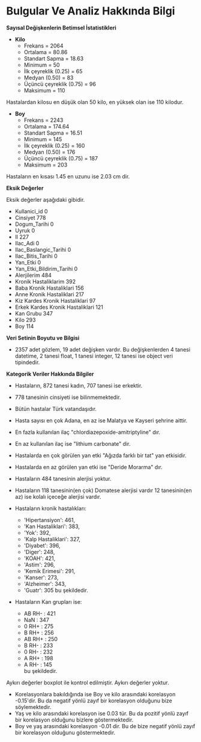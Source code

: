 # Bulgular Ve Analiz Hakkında Bilgi

**Sayısal Değişkenlerin Betimsel İstatistikleri**
- **Kilo**
  - Frekans = 2064
  - Ortalama = 80.86
  - Standart Sapma = 18.63
  - Minimum = 50
  - İlk çeyreklik (0.25) = 65
  - Medyan (0.50) = 83
  - Üçüncü çeyreklik (0.75) = 96
  - Maksimum = 110

Hastalardan kilosu en düşük olan 50 kilo, en yüksek olan ise 110 kilodur.

- **Boy**
  - Frekans = 2243
  - Ortalama = 174.64
  - Standart Sapma = 16.51
  - Minimum = 145
  - İlk çeyreklik (0.25) = 160
  - Medyan (0.50) = 176
  - Üçüncü çeyreklik (0.75) = 187
  - Maksimum = 203
 
Hastaların en kısası 1.45 en uzunu ise 2.03 cm dir.

**Eksik Değerler**

Eksik değerler aşağıdaki gibidir.

- Kullanici_id                          0
- Cinsiyet                            778
- Dogum_Tarihi                          0
- Uyruk                                 0
- Il                                  227
- Ilac_Adi                              0
- Ilac_Baslangic_Tarihi                 0
- Ilac_Bitis_Tarihi                     0
- Yan_Etki                              0
- Yan_Etki_Bildirim_Tarihi              0
- Alerjilerim                         484
- Kronik Hastaliklarim                392
- Baba Kronik Hastaliklari            156
- Anne Kronik Hastaliklari            217
- Kiz Kardes Kronik Hastaliklari       97
- Erkek Kardes Kronik Hastaliklari    121
- Kan Grubu                           347
- Kilo                                293
- Boy                                 114

**Veri Setinin Boyutu ve Bilgisi**

- 2357 adet gözlem, 19 adet değişken vardır. Bu değişkenlerden 4 tanesi datetime, 2 tanesi float, 1 tanesi integer, 12 tanesi ise object veri tipindedir.

**Kategorik Veriler Hakkında Bilgiler**

- Hastaların, 872 tanesi kadın, 707 tanesi ise erkektir.
- 778 tanesinin cinsiyeti ise bilinmemektedir.
- Bütün hastalar Türk vatandaşıdır.
- Hasta sayısı en çok Adana, en az ise Malatya ve Kayseri şehrine aittir.
- En fazla kullanılan ilaç "chlordiazepoxide-amitriptyline" dır.
- En az kullanılan ilaç ise "lithium carbonate" dir.
- Hastalarda en çok görülen yan etki "Ağızda farklı bir tat" yan etkisidir.
- Hastalarda en az görülen yan etki ise "Deride Morarma" dır.
- Hastaların 484 tanesinin alerjisi yoktur.
- Hastaların 118 tanesinin(en çok) Domatese alerjisi vardır 12 tanesinin(en az) ise kolalı içeceğe alerjisi vardır.
- Hastaların kronik hastalıkları:
  - 'Hipertansiyon': 461,
  - 'Kan Hastaliklari': 383,
  - 'Yok': 392,
  - 'Kalp Hastaliklari': 327,
  - 'Diyabet': 396,
  - 'Diger': 248,
  - 'KOAH': 421,
  - 'Astim': 296,
  - 'Kemik Erimesi': 291,
  - 'Kanser': 273,
  - 'Alzheimer': 343,
  - 'Guatr': 305
bu şekildedir.

- Hastaların Kan grupları ise:
  - AB RH- :       421  
  - NaN     :      347  
  - 0 RH+    :     275  
  - B RH+     :    256  
  - AB RH+    :    250  
  - B RH-     :    233  
  - 0 RH-      :   232  
  - A RH+       :  198  
  - A RH-        : 145  
bu şekildedir.

Aykırı değerler boxplot ile kontrol edilmiştir. Aykırı değerler yoktur. 
- Korelasyonlara bakıldığında ise Boy ve kilo arasındaki korelasyon -0.15'dir. Bu da negatif yönlü zayıf bir korelasyon olduğunu bize söylemektedir.
- Yaş ve kilo arasındaki korelasyon ise 0.03 tür. Bu da pozitif yönlü zayıf bir korelasyon olduğunu bizlere göstermektedir.
- Boy ve yaş arasındaki korelasyon -0.01 dir. Bu de bize negatif yönlü zayıf bir korelasyon olduğunu göstermektedir.

